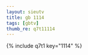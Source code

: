 ```yaml
--- 
layout: sieutv
title: gb 1114
tags: [gbtv]
thumb_re: q7t11114
---
```

{% include q7t1 key="1114" %} 
